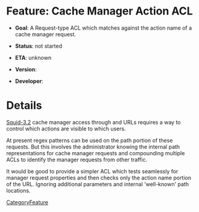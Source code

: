 # Feature: Cache Manager Action ACL

  - **Goal**: A Request-type ACL which matches against the action name
    of a cache manager request.

  - **Status**: not started

  - **ETA**: unknown

  - **Version**:

  - **Developer**:

# Details

[Squid-3.2](https://wiki.squid-cache.org/Features/AclMgrAction/Squid-3.2#)
cache manager access through [](http://) and [](https://) URLs requires
a way to control which actions are visible to which users.

At present regex patterns can be used on the path portion of these
requests. But this involves the administrator knowing the internal path
representations for cache manager requests and compounding multiple ACLs
to identify the manager requests from other traffic.

It would be good to provide a simpler ACL which tests seamlessly for
manager request properties and then checks only the action name portion
of the URL. Ignoring additional parameters and internal 'well-known'
path locations.

[CategoryFeature](https://wiki.squid-cache.org/Features/AclMgrAction/CategoryFeature#)
